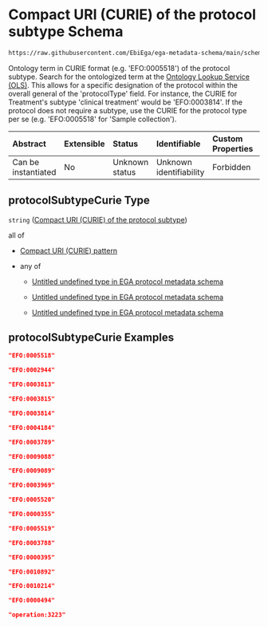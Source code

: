 # Compact URI (CURIE) of the protocol subtype Schema

```txt
https://raw.githubusercontent.com/EbiEga/ega-metadata-schema/main/schemas/EGA.protocol.json#/properties/protocolTypeDescriptor/properties/protocolSubtypeCurie
```

Ontology term in CURIE format (e.g. 'EFO:0005518') of the protocol subtype. Search for the ontologized term at the [Ontology Lookup Service (OLS)](https://www.ebi.ac.uk/ols/index). This allows for a specific designation of the protocol within the overall general of the 'protocolType' field. For instance, the CURIE for Treatment's subtype 'clinical treatment' would be 'EFO:0003814'. If the protocol does not require a subtype, use the CURIE for the protocol type per se (e.g. 'EFO:0005518' for 'Sample collection').

| Abstract            | Extensible | Status         | Identifiable            | Custom Properties | Additional Properties | Access Restrictions | Defined In                                                                       |
| :------------------ | :--------- | :------------- | :---------------------- | :---------------- | :-------------------- | :------------------ | :------------------------------------------------------------------------------- |
| Can be instantiated | No         | Unknown status | Unknown identifiability | Forbidden         | Allowed               | none                | [EGA.protocol.json\*](../../../schemas/EGA.protocol.json "open original schema") |

## protocolSubtypeCurie Type

`string` ([Compact URI (CURIE) of the protocol subtype](ega-17-properties-protocol-type-descriptor-properties-compact-uri-curie-of-the-protocol-subtype.md))

all of

*   [Compact URI (CURIE) pattern](ega-12-definitions-compact-uri-curie-pattern.md "check type definition")

*   any of

    *   [Untitled undefined type in EGA protocol metadata schema](ega-17-properties-protocol-type-descriptor-properties-compact-uri-curie-of-the-protocol-subtype-allof-ontology-validation-of-it-being-part-of-efos-protocol-obi0000272-or-planned-process-efo0004542-or-edams-analysis-operation2945-anyof-0.md "check type definition")

    *   [Untitled undefined type in EGA protocol metadata schema](ega-17-properties-protocol-type-descriptor-properties-compact-uri-curie-of-the-protocol-subtype-allof-ontology-validation-of-it-being-part-of-efos-protocol-obi0000272-or-planned-process-efo0004542-or-edams-analysis-operation2945-anyof-1.md "check type definition")

    *   [Untitled undefined type in EGA protocol metadata schema](ega-17-properties-protocol-type-descriptor-properties-compact-uri-curie-of-the-protocol-subtype-allof-ontology-validation-of-it-being-part-of-efos-protocol-obi0000272-or-planned-process-efo0004542-or-edams-analysis-operation2945-anyof-2.md "check type definition")

## protocolSubtypeCurie Examples

```json
"EFO:0005518"
```

```json
"EFO:0002944"
```

```json
"EFO:0003813"
```

```json
"EFO:0003815"
```

```json
"EFO:0003814"
```

```json
"EFO:0004184"
```

```json
"EFO:0003789"
```

```json
"EFO:0009088"
```

```json
"EFO:0009089"
```

```json
"EFO:0003969"
```

```json
"EFO:0005520"
```

```json
"EFO:0000355"
```

```json
"EFO:0005519"
```

```json
"EFO:0003788"
```

```json
"EFO:0000395"
```

```json
"EFO:0010892"
```

```json
"EFO:0010214"
```

```json
"EFO:0000494"
```

```json
"operation:3223"
```
